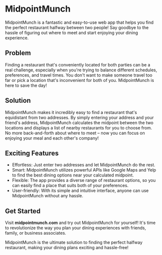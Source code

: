 # MidpointMunch

MidpointMunch is a fantastic and easy-to-use web app that helps you find the perfect restaurant halfway between two people! Say goodbye to the hassle of figuring out where to meet and start enjoying your dining experience.

## Problem

Finding a restaurant that's conveniently located for both parties can be a real challenge, especially when you're trying to balance different schedules, preferences, and travel times. You don't want to make someone travel too far or pick a location that's inconvenient for both of you. MidpointMunch is here to save the day!

## Solution

MidpointMunch makes it incredibly easy to find a restaurant that's equidistant from two addresses. By simply entering your address and your friend's address, MidpointMunch calculates the midpoint between the two locations and displays a list of nearby restaurants for you to choose from. No more back-and-forth about where to meet – now you can focus on enjoying your meal and each other's company!

## Exciting Features

- Effortless: Just enter two addresses and let MidpointMunch do the rest.
- Smart: MidpointMunch utilizes powerful APIs like Google Maps and Yelp to find the best dining options near your calculated midpoint.
- Flexible: The app provides a diverse range of restaurant options, so you can easily find a place that suits both of your preferences.
- User-friendly: With its simple and intuitive interface, anyone can use MidpointMunch without any hassle.

## Get Started

Visit **midpointmunch.com** and try out MidpointMunch for yourself! It's time to revolutionize the way you plan your dining experiences with friends, family, or business associates.

MidpointMunch is the ultimate solution to finding the perfect halfway restaurant, making your dining plans exciting and hassle-free!
